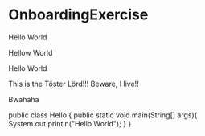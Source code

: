 # OnboardingExercise

Hello World

Hellow World

Hello World

This is the Töster Lörd!!! Beware, I live!!

Bwahaha

public class Hello {
   public static void main(String[] args){
      System.out.println("Hello World");
   }
}
